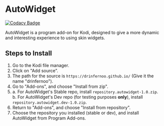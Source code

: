 # AutoWidget

[![Codacy Badge](https://api.codacy.com/project/badge/Grade/840a4c0ed72e4d25b3d82c984e3c4b84)](https://app.codacy.com/manual/drinfernoo/plugin.program.autowidget?utm_source=github.com&utm_medium=referral&utm_content=drinfernoo/plugin.program.autowidget&utm_campaign=Badge_Grade_Dashboard)

AutoWidget is a program add-on for Kodi, designed to give a more dynamic
and interesting experience to using skin widgets. 

## Steps to Install
1. Go to the Kodi file manager.
2. Click on "Add source".
3. The path for the source is `https://drinfernoo.github.io/` (Give it the name "drinfernoo").
4. Go to "Add-ons", and choose "Install from zip".
5. a. For AutoWidget's Stable repo, install `repository.autowidget-1.0.zip`.
   b. For AutoWidget's Dev repo (for testing purposes **only**), install `repository.autowidget.dev-1.0.zip`.
6. Return to "Add-ons", and choose "Install from repository".
7. Choose the repository you installed (stable or dev), and install AutoWidget from Program Add-ons.